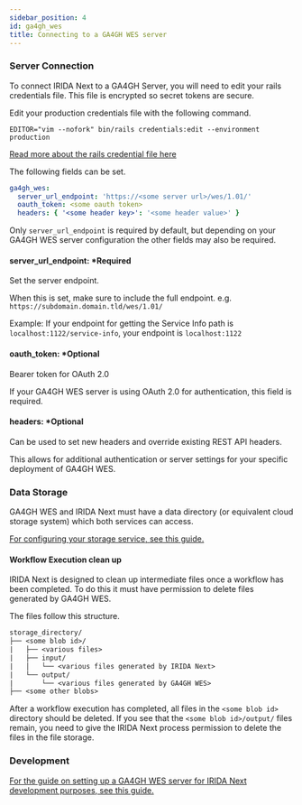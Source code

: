 ```yaml
---
sidebar_position: 4
id: ga4gh_wes
title: Connecting to a GA4GH WES server
---
```


### Server Connection

To connect IRIDA Next to a GA4GH Server, you will need to edit your rails credentials file. This file is encrypted so secret tokens are secure.

Edit your production credentials file with the following command.

`EDITOR="vim --nofork" bin/rails credentials:edit --environment production`

[Read more about the rails credential file here](https://guides.rubyonrails.org/security.html#custom-credentials)

The following fields can be set.

```yml
ga4gh_wes:
  server_url_endpoint: 'https://<some server url>/wes/1.01/'
  oauth_token: <some oauth token>
  headers: { '<some header key>': '<some header value>' }
```

Only `server_url_endpoint` is required by default, but depending on your GA4GH WES server configuration the other fields may also be required.

#### server_url_endpoint: *Required

Set the server endpoint.

When this is set, make sure to include the full endpoint. e.g. `https://subdomain.domain.tld/wes/1.01/`

Example: If your endpoint for getting the Service Info path is `localhost:1122/service-info`, your endpoint is `localhost:1122`

#### oauth_token: *Optional

Bearer token for OAuth 2.0

If your GA4GH WES server is using OAuth 2.0 for authentication, this field is required.

#### headers: *Optional

Can be used to set new headers and override existing REST API headers.

This allows for additional authentication or server settings for your specific deployment of GA4GH WES.

### Data Storage

GA4GH WES and IRIDA Next must have a data directory (or equivalent cloud storage system) which both services can access.

[For configuring your storage service, see this guide.](configuration/storage.md)

#### Workflow Execution clean up

IRIDA Next is designed to clean up intermediate files once a workflow has been completed. To do this it must have permission to delete files generated by GA4GH WES.

The files follow this structure.

```txt
storage_directory/
├── <some blob id>/
|   ├── <various files>
|   ├── input/
|   │   └── <various files generated by IRIDA Next>
|   └── output/
|       └── <various files generated by GA4GH WES>
├── <some other blobs>
```

After a workflow execution has completed, all files in the `<some blob id>` directory should be deleted. If you see that the `<some blob id>/output/` files remain, you need to give the IRIDA Next process permission to delete the files in the file storage.

### Development

[For the guide on setting up a GA4GH WES server for IRIDA Next development purposes, see this guide.](development/integration/ga4gh_wes_sapporo_setup.md)
